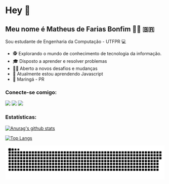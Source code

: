 # Hey 👋

## Meu nome é Matheus de Farias Bonfim 🧑‍💻 🇧🇷

Sou estudante de Engenharia da Computação - UTFPR 💻

 - 🕵 Explorando o mundo de conhecimento de tecnologia da informação.
 - 🎓 Disposto a aprender e resolver problemas
 - 💪🏽 Aberto a novos desafios e mudanças
 - 🌱 Atualmente estou aprendendo Javascript
 - 📍 Maringá - PR

### Conecte-se comigo:

[<img src="https://img.shields.io/badge/linkedin-%230077B5.svg?&style=for-the-badge&logo=linkedin&logoColor=white" />](https://www.linkedin.com/in/matheusfbonfim/) [<img src = "https://img.shields.io/badge/instagram-%23E4405F.svg?&style=for-the-badge&logo=instagram&logoColor=white">](https://www.instagram.com/matheusd_farias/) 
[<img src = "https://img.shields.io/badge/- matheusbonfim@alunos.utfpr.edu.br-%23E4505F.svg?&style=for-the-badge&logo=gmail&logoColor=white">](mailto:matheusbonfim@alunos.utfpr.edu.br)
  
<!-- [<img src = "https://img.shields.io/badge/facebook-%231877F2.svg?&style=for-the-badge&logo=facebook&logoColor=white">](https://www.facebook.com/matheus.farias.758)  -->
### Estatísticas:

[![Anurag's github stats](https://github-readme-stats.vercel.app/api?username=matheusfbonfim&hide=contribs,issues,prs)](https://github.com/matheusfbonfim/github-readme-stats)

[![Top Langs](https://github-readme-stats.vercel.app/api/top-langs/?username=matheusfbonfim)](https://github.com/matheusfbonfim/github-readme-stats)

![Snake animation](https://github.com/matheusfbonfim/matheusfbonfim/blob/output/github-contribution-grid-snake.svg)
